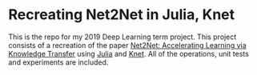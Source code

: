 # Recreating Net2Net in Julia, Knet

This is the repo for my 2019 Deep Learning term project. This project consists of a recreation of the paper [Net2Net: Accelerating Learning via Knowledge Transfer](https://arxiv.org/abs/1511.05641) using [Julia](https://julialang.org/) and [Knet](https://github.com/denizyuret/Knet.jl). All of the operations, unit tests and experiments are included.
